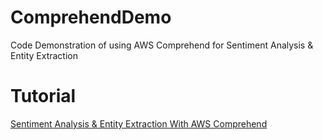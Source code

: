 # ComprehendDemo
Code Demonstration of using AWS Comprehend for Sentiment Analysis &amp; Entity Extraction

# Tutorial
[Sentiment Analysis & Entity Extraction With AWS Comprehend](https://rav3sa.medium.com/sentiment-analysis-entity-extraction-with-aws-comprehend-618a7bec60b8)

